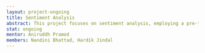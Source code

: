 ```yaml
---
layout: project-ongoing
title: Sentiment Analysis
abstract: This project focuses on sentiment analysis, employing a pre-trained natural language processing (NLP) model to analyze the sentiment. The features of the model include positive/negative analysis, emotion analysis, category of text ( sociology, computer science etc.) and AI generated text classification. The project has a Gradio application which integrates the pre-trained NLP model to process the input data and presents the sentiment analysis results.
stat: ongoing
mentor: Aniruddh Pramod
members: Nandini Bhattad, Hardik Jindal
---
```

<br>

